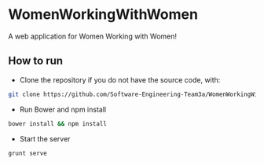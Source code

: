 # WomenWorkingWithWomen
A web application for Women Working with Women!

## How to run
- Clone the repository if you do not have the source code, with:
```bash
git clone https://github.com/Software-Engineering-Team3a/WomenWorkingWithWomen.git
```
- Run Bower and npm install
```bash
bower install && npm install
```
- Start the server
```bash
grunt serve
```
